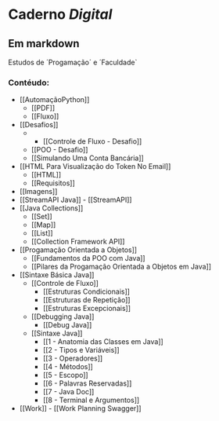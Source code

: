 # Caderno *Digital*
## Em markdown
Estudos de ´Progamação´ e ´Faculdade`

### Contéudo:
- [[AutomaçãoPython]]
	- [[PDF]]
	- [[Fluxo]]
- [[Desafios]]
	- - [[Controle de Fluxo - Desafio]]
	- [[POO - Desafio]]
	- [[Simulando Uma Conta Bancária]]
- [[HTML Para Visualização do Token No Email]]
	- [[HTML]]
	- [[Requisitos]]
- [[Imagens]]
-   [[StreamAPI Java]]
		- [[StreamAPI]]
- [[Java Collections]]
	- [[Set]]
	- [[Map]]
	- [[List]]
	- [[Collection Framework API]]
- [[Progamação Orientada a Objetos]]
	- [[Fundamentos da POO com Java]]
	- [[Pilares da Progamação Orientada a Objetos em Java]]
- [[Sintaxe Básica Java]]
	- [[Controle de Fluxo]]
		- [[Estruturas Condicionais]]
		- [[Estruturas de Repetição]]
		- [[Estruturas Excepcionais]]
	- [[Debugging Java]]
		- [[Debug Java]]
	- [[Sintaxe Java]]
		- [[1 - Anatomia das Classes em Java]]
		- [[2 - Tipos e Variáveis]]
		- [[3 - Operadores]]
		- [[4 - Métodos]]
		- [[5 - Escopo]]
		- [[6 - Palavras Reservadas]]
		- [[7 - Java Doc]]
		- [[8 - Terminal e Argumentos]]
- [[Work]]
		- [[Work Planning Swagger]]

